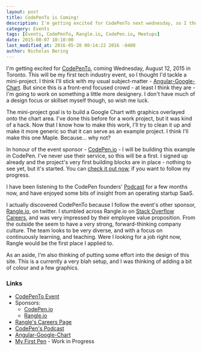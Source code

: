 ```yaml
---
layout: post
title: CodePenTo is Coming!
description: I'm getting excited for CodePenTo next wednesday, so I thought I'd tackle a mini project.
category: Events
tags: [Events, CodePenTo, Rangle.io, CodePen.io, Meetups]
date: 2015-08-07 10:10:00
last_modified_at: 2016-05-20 00:14:22 2016 -0400
author: Nicholas Bering
---
```


I'm getting excited for <a href="https://nvite.com/CodePenTo/e92c">CodePenTo</a>, coming Wednesday, August 12, 2015 in Toronto. This will be my first tech industry event, so I thought I'd tackle a mini-project. I think I'll stick with my usual subject-matter - <a href="https://github.com/angular-google-chart/angular-google-chart/">Angular-Google-Chart</a>. But since this is a front-end focused crowd - at least I think they are - I'm going to work on something a little more designery. I don't have much of a design focus or skillset myself though, so wish me luck.

The mini-project goal is to build a Google Chart with graphics overlayed onto the chart area. I've done this before for a work project, but it was kind of a hack. Now that I know how to make this work, I'll try to clean it up and make it more generic so that it can serve as an example project. I think I'll make this one Maple. Because... why not?

In honour of the event sponsor - <a href="http://codepen.io/">CodePen.io</a> - I will be building this example in CodePen.  I've never use their service, so this will be a first. I signed up already and the project's very first building blocks are in place - nothing to see yet, but it's started. You can <a href="http://codepen.io/Balrog30/pen/yNZxKr">check it out now</a>, if you want to follow my progress.

I have been listening to the CodePen founders' <a href="http://blog.codepen.io/radio/">Podcast</a> for a few months now, and have enjoyed some bits of insight from an operating startup SaaS.

I actually discovered CodePenTo because I follow the event's other sponsor, <a href="http://rangle.io/">Rangle.io</a>, on twitter.  I stumbled across Rangle.io on <a href="http://careers.stackoverflow.com/company/rangle-io">Stack Overflow Careers</a>, and was very impressed by their employee value proposition. From the outside the seem to have a very strong, forward-thinking company culture. The team looks to be very diverse, and with a focus on continuously learning, and teaching. Were I looking for a job right now, Rangle would be the first place I applied to.

As an aside, I'm also thinking of putting some effort into the design of this site. This is a currently a very blah setup, and I was thinking of adding a bit of colour and a few graphics.

### Links

* <a href="https://nvite.com/CodePenTo/e92c">CodePenTo Event</a>
* Sponsors:
  * <a href="http://codepen.io/">CodePen.io</a>
  * <a href="http://rangle.io/">Rangle.io</a>
* <a href="http://careers.stackoverflow.com/company/rangle-io">Rangle's Careers Page</a>
* <a href="http://blog.codepen.io/radio/">CodePen's Podcast</a>
* <a href="https://github.com/angular-google-chart/angular-google-chart/">Angular-Google-Chart</a>
* <a href="http://codepen.io/Balrog30/pen/yNZxKr">My First Pen</a> - Work in Progress
